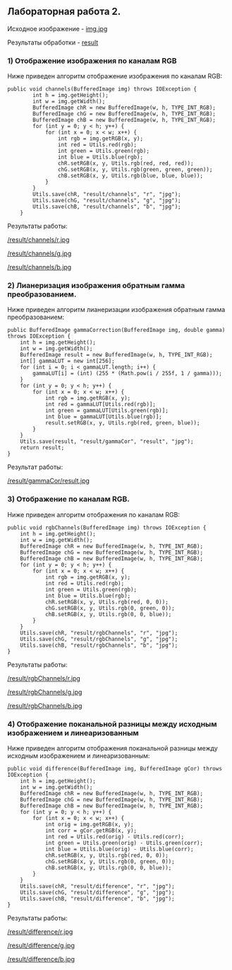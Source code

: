 ## Лабораторная работа 2.

Исходное изображение - [img.jpg](https://github.com/IvanHattler/Practice02/blob/master/src/main/resources/img.jpg)

Результаты обработки - [result](https://github.com/IvanHattler/Practice02/tree/master/result)

### 1) Отображение изображения по каналам RGB

Ниже приведен алгоритм отображение изображения по каналам RGB:
```
public void channels(BufferedImage img) throws IOException {
        int h = img.getHeight();
        int w = img.getWidth();
        BufferedImage chR = new BufferedImage(w, h, TYPE_INT_RGB);
        BufferedImage chG = new BufferedImage(w, h, TYPE_INT_RGB);
        BufferedImage chB = new BufferedImage(w, h, TYPE_INT_RGB);
        for (int y = 0; y < h; y++) {
            for (int x = 0; x < w; x++) {
                int rgb = img.getRGB(x, y);
                int red = Utils.red(rgb);
                int green = Utils.green(rgb);
                int blue = Utils.blue(rgb);
                chR.setRGB(x, y, Utils.rgb(red, red, red));
                chG.setRGB(x, y, Utils.rgb(green, green, green));
                chB.setRGB(x, y, Utils.rgb(blue, blue, blue));
            }
        }
        Utils.save(chR, "result/channels", "r", "jpg");
        Utils.save(chG, "result/channels", "g", "jpg");
        Utils.save(chB, "result/channels", "b", "jpg");
    }
   ```
Результаты работы: 

[/result/channels/r.jpg](https://github.com/IvanHattler/Practice02/tree/master/result/channels/r.jpg)

[/result/channels/g.jpg](https://github.com/IvanHattler/Practice02/tree/master/result/channels/g.jpg)

[/result/channels/b.jpg](https://github.com/IvanHattler/Practice02/tree/master/result/channels/b.jpg)

### 2) Лианеризация изображения обратным гамма преобразованием.

Ниже приведен алгоритм лианеризации изображения обратным гамма преобразованием:
```
public BufferedImage gammaCorrection(BufferedImage img, double gamma) throws IOException {
    int h = img.getHeight();
    int w = img.getWidth();
    BufferedImage result = new BufferedImage(w, h, TYPE_INT_RGB);
    int[] gammaLUT = new int[256];
    for (int i = 0; i < gammaLUT.length; i++) {
        gammaLUT[i] = (int) (255 * (Math.pow(i / 255f, 1 / gamma)));
    }
    for (int y = 0; y < h; y++) {
        for (int x = 0; x < w; x++) {
            int rgb = img.getRGB(x, y);
            int red = gammaLUT[Utils.red(rgb)];
            int green = gammaLUT[Utils.green(rgb)];
            int blue = gammaLUT[Utils.blue(rgb)];
            result.setRGB(x, y, Utils.rgb(red, green, blue));
        }
    }
    Utils.save(result, "result/gammaCor", "result", "jpg");
    return result;
}
```
Результат работы: 

[/result/gammaCor/result.jpg](https://github.com/IvanHattler/Practice02/tree/master/result/gammaCor/result.jpg)

### 3) Отображение по каналам RGB.

Ниже приведен алгоритм отображения по каналам RGB:
```
public void rgbChannels(BufferedImage img) throws IOException {
    int h = img.getHeight();
    int w = img.getWidth();
    BufferedImage chR = new BufferedImage(w, h, TYPE_INT_RGB);
    BufferedImage chG = new BufferedImage(w, h, TYPE_INT_RGB);
    BufferedImage chB = new BufferedImage(w, h, TYPE_INT_RGB);
    for (int y = 0; y < h; y++) {
        for (int x = 0; x < w; x++) {
            int rgb = img.getRGB(x, y);
            int red = Utils.red(rgb);
            int green = Utils.green(rgb);
            int blue = Utils.blue(rgb);
            chR.setRGB(x, y, Utils.rgb(red, 0, 0));
            chG.setRGB(x, y, Utils.rgb(0, green, 0));
            chB.setRGB(x, y, Utils.rgb(0, 0, blue));
        }
    }
    Utils.save(chR, "result/rgbChannels", "r", "jpg");
    Utils.save(chG, "result/rgbChannels", "g", "jpg");
    Utils.save(chB, "result/rgbChannels", "b", "jpg");
}
```
Результаты работы: 

[/result/rgbChannels/r.jpg](https://github.com/IvanHattler/Practice02/tree/master/result/rgbChannels/r.jpg)

[/result/rgbChannels/g.jpg](https://github.com/IvanHattler/Practice02/tree/master/result/rgbChannels/g.jpg)

[/result/rgbChannels/b.jpg](https://github.com/IvanHattler/Practice02/tree/master/result/rgbChannels/b.jpg)

### 4) Отображение поканальной разницы между исходным изображением и линеаризованным

Ниже приведен алгоритм отображения поканальной разницы между исходным изображением и линеаризованным:
```
public void difference(BufferedImage img, BufferedImage gCor) throws IOException {
    int h = img.getHeight();
    int w = img.getWidth();
    BufferedImage chR = new BufferedImage(w, h, TYPE_INT_RGB);
    BufferedImage chG = new BufferedImage(w, h, TYPE_INT_RGB);
    BufferedImage chB = new BufferedImage(w, h, TYPE_INT_RGB);
    for (int y = 0; y < h; y++) {
        for (int x = 0; x < w; x++) {
            int orig = img.getRGB(x, y);
            int corr = gCor.getRGB(x, y);
            int red = Utils.red(orig) - Utils.red(corr);
            int green = Utils.green(orig) - Utils.green(corr);
            int blue = Utils.blue(orig) - Utils.blue(corr);
            chR.setRGB(x, y, Utils.rgb(red, 0, 0));
            chG.setRGB(x, y, Utils.rgb(0, green, 0));
            chB.setRGB(x, y, Utils.rgb(0, 0, blue));
        }
    }
    Utils.save(chR, "result/difference", "r", "jpg");
    Utils.save(chG, "result/difference", "g", "jpg");
    Utils.save(chB, "result/difference", "b", "jpg");
}
```
Результаты работы: 

[/result/difference/r.jpg](https://github.com/IvanHattler/Practice02/tree/master/result/difference/r.jpg)

[/result/difference/g.jpg](https://github.com/IvanHattler/Practice02/tree/master/result/difference/g.jpg)

[/result/difference/b.jpg](https://github.com/IvanHattler/Practice02/tree/master/result/difference/b.jpg)
